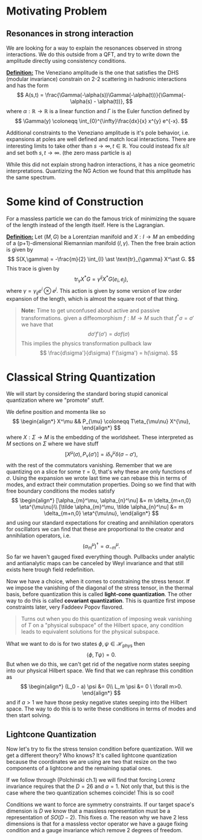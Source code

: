# Motivating Problem

## Resonances in strong interaction

We are looking for a way to explain the resonances observed in strong interactions. We do this outside from a QFT, and try to write down the amplitude directly using consistency conditions. 

**<u>Definition:</u>** The Veneziano amplitude is the one that satisfies the DHS (modular invariance) constrain on 2-2 scattering in hadronic interactions and has the form
$$
A(s,t) = \frac{\Gamma(-\alpha(s))\Gamma(-\alpha(t))}{\Gamma(-\alpha(s) - \alpha(t))},
$$
where $\alpha: \mathbb{R}\to \mathbb{R}$ is a linear function and $\Gamma$ is the Euler function defined by
$$
\Gamma(y) \coloneqq \int_{0}^{\infty}\frac{dx}{x} x^{y} e^{-x}.
$$


Additional constraints to the Veneziano amplitude is it's pole behavior, i.e. expansions at poles are well defined and match local interactions. There are interesting limits to take other than $s\to \infty, t \in \mathbb{R}$. You could instead fix $s/t$ and set both $s,t\to \infty$. (the zero mass particle is a)

While this did not explain strong hadron interactions, it has a nice geometric interpretations. Quantizing the NG Action we found that this amplitude has the same spectrum. 



# Some kind of Construction

For a massless particle we can do the famous trick of minimizing the square of the length instead of the length itself. Here is the Lagrangian.

**<u>Definition:</u>** Let $(M,G)$ be a Lorentzian manifold and  $X: I \to M$ an embedding of a (p+1)-dimensional Riemannian manifold $(I,\gamma)$. Then the free brain action is given by
$$
S(X,\gamma) = -\frac{m}{2} \int_{I} \ast \text{tr}_{\gamma} X^\ast G.
$$
This trace is given by 
$$
\text{tr}_{\gamma} X^\ast G = \gamma^{ij} X^\ast G(e_i,e_j),
$$
where $\gamma = \gamma_{ij} e^i\otimes e^j$. This action is given by some version of low order expansion of the length, which is almost the square root of that thing.

> **Note:** Time to get unconfused about active and passive transformations. given a diffeomorphism $f:M\to M$ such that $f^\ast \sigma = \sigma'$ we have that 
> $$
> d\sigma' f'(\sigma') = d\sigma f(\sigma)
> $$
> This implies the physics transformation pullback law
> $$
> \frac{d\sigma'}{d\sigma} f'(\sigma') = h(\sigma).
> $$



# Classical String Quantization

We will start by considering the standard boring stupid canonical quantization where we "promote" stuff.

We define position and momenta like so
$$
\begin{align*}
X^\mu &&  P_{\mu} \coloneqq T\eta_{\mu\nu} X^{\nu},
\end{align*}
$$
where $X:\Sigma \to M$ is the embedding of the worldsheet. These interpreted as $M$ sections on $\Sigma$ where we have stuff
$$
[X^\mu(\sigma),P_{\nu}(\sigma')] = i\delta^\mu_\nu \delta(\sigma - \sigma'),
$$
with the rest of the commutators vanishing. Remember that we are quantizing on a slice for some $\tau = 0$, that's why these are only functions of $\sigma$. Using the expansion we wrote last time we can rebase this in terms of modes, and extract their commutation properties. Doing so we find that with free boundary conditions the modes satisfy
$$
\begin{align*}
[\alpha_{m}^\mu, \alpha_{n}^\nu] &= m \delta_{m+n,0} \eta^{\mu\nu}\\
[\tilde \alpha_{m}^\mu, \tilde \alpha_{n}^\nu] &= m \delta_{m+n,0} \eta^{\mu\nu},
\end{align*}
$$
and using our standard expectations for creating and annihilation operators for oscillators we can find that these are proportional to the creator and annihilation operators, i.e. 
$$
\left(\alpha^{\mu}_{m}\right)^\dagger = \alpha^{\mu}_{-m}.
$$
So far we haven't gauged fixed everything though. Pullbacks under analytic and antianalytic maps can be canceled by Weyl invariance and that still exists here trough field redefinition.

Now we have a choice, when it comes to constraining the stress tensor. If we impose the vanishing of the diagonal of the stress tensor, in the thermal basis, before quantization this is called **light-cone quantization**. The other way to do this is called **covariant quantization**. This is quantize first impose constraints later, very Faddeev Popov flavored.

> Turns out when you do this quantization of imposing weak vanishing of $T$ on a "physical subspace" of the Hilbert space, any condition leads to equivalent solutions for the physical subspace. 

What we want to do is for two states $\phi,\psi \in \mathcal{H}_{\text{phys}}$ then
$$
\langle \phi, T\psi \rangle = 0.
$$
But when we do this, we can't get rid of the negative norm states seeping into our physical Hilbert space. We find that we can rephrase  this condition as 
$$
\begin{align*}
(L_0 - a) \psi &= 0\\
L_m \psi &= 0 \ \forall m>0.
\end{align*}
$$
and if $a > 1$ we have those pesky negative states seeping into the Hilbert space. The way to do this is to write these conditions in terms of modes and then start solving. 



## Lightcone Quantization

Now let's try to fix the stress tension condition before quantization. Will we get a different theory? Who knows? It's called lightcone quantization because the coordinates we are using are two that resize on the two components of a lightcone and the remaining spatial ones.

If we follow through (Polchinski ch.1) we will find that forcing Lorenz invariance requires that the $D=26$ and $a=1$. Not only that, but this is the case where the two quantization schemes coincide! This is so cool! 

Conditions we want to force are symmetry constraints. If our target space's dimension is $D$ we know that a massless representation must be a representation of $SO(D-2)$. This fixes $a$. The reason why we have 2 less dimensions is that for a massless vector operator we have a gauge fixing condition and a gauge invariance which remove 2 degrees of freedom.

























